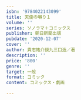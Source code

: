 ```yaml
---
isbn: '9784022143099'
title: 天使の囀り１
volume: ''
series: ソノラマ＋コミックス
publisher: 朝日新聞出版
pubdate: '2020-12-07'
cover: ''
author: 貴志祐介貘九三口造／著
description: ''
price: '800'
genre: ''
target: 一般
format: コミック
content: コミックス・劇画

---
```

